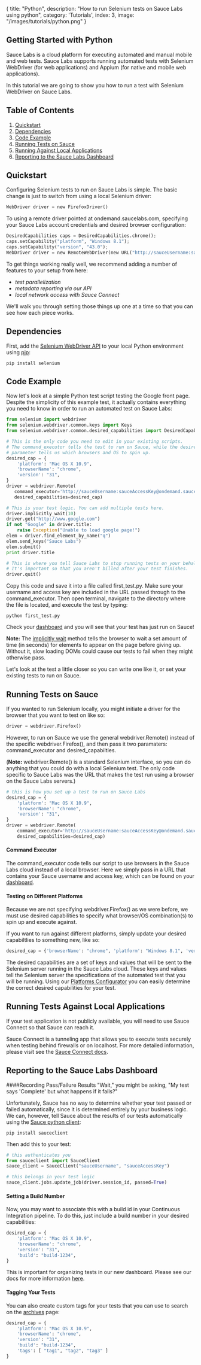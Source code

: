  {
  title: "Python",
  description: "How to run Selenium tests on Sauce Labs using python",
  category: 'Tutorials',
  index: 3,
  image: "/images/tutorials/python.png"
}

## Getting Started with Python

Sauce Labs is a cloud platform for executing automated and manual mobile and web tests. Sauce Labs supports running automated tests with Selenium WebDriver (for web applications) and Appium (for native and mobile web applications).

In this tutorial we are going to show you how to run a test with Selenium WebDriver on Sauce Labs. 

## Table of Contents
1. [Quickstart](#quickstart)
2. [Dependencies](#dependencies)
3. [Code Example](#code-example)
4. [Running Tests on Sauce](#running-tests-on-sauce)
5. [Running Against Local Applications](#running-tests-against-local-applications)
6. [Reporting to the Sauce Labs Dashboard](#reporting-to-the-sauce-labs-dashboard)

## Quickstart
Configuring Selenium tests to run on Sauce Labs is simple. The basic change is just to switch from using a local Selenium driver:

```python
WebDriver driver = new FirefoxDriver()
```

To using a remote driver pointed at ondemand.saucelabs.com, specifying your Sauce Labs account credentials and desired browser configuration:

```python
DesiredCapabilities caps = DesiredCapabilities.chrome();
caps.setCapability("platform", "Windows 8.1");
caps.setCapability("version", "43.0");
WebDriver driver = new RemoteWebDriver(new URL("http://sauceUsername:sauceAccessKey@ondemand.saucelabs.com:80/wd/hub"), caps);
```

To get things working really well, we recommend adding a number of features to your setup from here:
 - _test parallelization_
 - _metadata reporting via our API_
 - _local network access with Sauce Connect_

We'll walk you through setting those things up one at a time so that you can see how each piece works.


## Dependencies
First, add the [Selenium WebDriver API](http://www.seleniumhq.org/download/) to your local Python environment using [pip](https://pypi.python.org/pypi/pip):

```
pip install selenium
```
	
## Code Example
Now let's look at a simple Python test script testing the Google front page. Despite the simplicity of this example test, it actually contains everything you need to know in order to run an automated test on Sauce Labs:

```python
from selenium import webdriver
from selenium.webdriver.common.keys import Keys
from selenium.webdriver.common.desired_capabilities import DesiredCapabilities

# This is the only code you need to edit in your existing scripts. 
# The command_executor tells the test to run on Sauce, while the desired_capabilties 
# parameter tells us which browsers and OS to spin up.
desired_cap = {
    'platform': "Mac OS X 10.9",
    'browserName': "chrome",
    'version': "31",
}
driver = webdriver.Remote(
   command_executor='http://sauceUsername:sauceAccessKey@ondemand.saucelabs.com:80/wd/hub',
   desired_capabilities=desired_cap)

# This is your test logic. You can add multiple tests here.
driver.implicitly_wait(10)
driver.get("http://www.google.com")
if not "Google" in driver.title:
    raise Exception("Unable to load google page!")
elem = driver.find_element_by_name("q")
elem.send_keys("Sauce Labs")
elem.submit()
print driver.title

# This is where you tell Sauce Labs to stop running tests on your behalf.  
# It's important so that you aren't billed after your test finishes.
driver.quit()
```
Copy this code and save it into a file called first_test.py. Make sure your username and access key are included in the URL passed through to the command_executor. Then open terminal, navigate to the directory where the file is located, and execute the test by typing:

```
python first_test.py
```

Check your [dashboard](http://www.saucelabs.com/dashboard) and you will see that your test has just run on Sauce!

__Note:__ The [implicitly wait](https://selenium-python.readthedocs.org/waits.html#implicit-waits) method tells the browser to wait a set amount of time (in seconds) for elements to appear on the page before giving up. Without it, slow loading DOMs could cause our tests to fail when they might otherwise pass.

Let's look at the test a little closer so you can write one like it, or set your existing tests to run on Sauce.


## Running Tests on Sauce
If you wanted to run Selenium locally, you might initiate a driver for the browser that you want to test on like so:
```python
driver = webdriver.Firefox()
```

However, to run on Sauce we use the general webdriver.Remote() instead of the specific webdriver.Firefox(), and then pass it two paramaters: command_executor and desired_capabilties.

(__Note:__ webdriver.Remote() is a standard Selenium interface, so you can do anything that you could do with a local Selenium test. The only code specific to Sauce Labs was the URL that makes the test run using a browser on the Sauce Labs servers.)


```python
# this is how you set up a test to run on Sauce Labs
desired_cap = {
    'platform': "Mac OS X 10.9",
    'browserName': "chrome",
    'version': "31",
}
driver = webdriver.Remote(
    command_executor='http://sauceUsername:sauceAccessKey@ondemand.saucelabs.com:80/wd/hub',
    desired_capabilities=desired_cap)
```

#### Command Executor
The command_executor code tells our script to use browsers in the Sauce Labs cloud instead of a local browser. Here we simply pass in a URL that contains your Sauce username and access key, which can be found on your [dashboard](http://www.saucelabs.com/dashboard).

#### Testing on Different Platforms
Because we are not specifying webdriver.Firefox() as we were before, we must use desired capabilities to specify what browser/OS combination(s) to spin up and execute against.

If you want to run against different platforms, simply update your desired capabiltlies to something new, like so:

```python
desired_cap = {'browserName': "chrome", 'platform': "Windows 8.1", 'version': "42.0"}
```

The desired capabilities are a set of keys and values that will be sent to the Selenium server running in the Sauce Labs cloud. These keys and values tell the Selenium server the specifications of the automated test that you will be running. Using our [Platforms Configurator](https://docs.saucelabs.com/reference/platforms-configurator/#/) you can easily determine the correct desired capabilities for your test.

## Running Tests Against Local Applications
If your test application is not publicly available, you will need to use Sauce Connect so that Sauce can reach it. 

Sauce Connect is a tunneling app that allows you to execute tests securely when testing behind firewalls or on localhost. For more detailed information, please visit see the [Sauce Connect docs](https://docs.saucelabs.com/reference/sauce-connect/). 
 
## Reporting to the Sauce Labs Dashboard
####Recording Pass/Failure Results
"Wait," you might be asking, "My test says 'Complete' but what happens if it fails?"

Unfortunately, Sauce has no way to determine whether your test passed or failed automatically, since it is determined entirely by your business logic. We can, however, tell Sauce about the results of our tests automatically using the [Sauce python client](https://pypi.python.org/pypi/sauceclient):
```
pip install sauceclient
```
Then add this to your test:
```python
# this authenticates you 
from sauceclient import SauceClient
sauce_client = SauceClient("sauceUsername", "sauceAccessKey")

# this belongs in your test logic
sauce_client.jobs.update_job(driver.session_id, passed=True)
```
#### Setting a Build Number
Now, you may want to associate this with a build id in your Continuous Integration pipeline. To do this, just include a build number in your desired capabilities:

```python
desired_cap = {
    'platform': "Mac OS X 10.9",
    'browserName': "chrome",
    'version': "31",
    'build': "build-1234",
}
```

This is important for organizing tests in our new dashboard. Please see our docs for more information [here](https://docs.saucelabs.com/reference/test-configuration/#recording-build-numbers). 

#### Tagging Your Tests

You can also create custom tags for your tests that you can use to search on the [archives](https://saucelabs.com/beta/archives) page:

```python
desired_cap = {
    'platform': "Mac OS X 10.9",
    'browserName': "chrome",
    'version': "31",
    'build': "build-1234",
    'tags': [ "tag1", "tag2", "tag3" ]
}
```